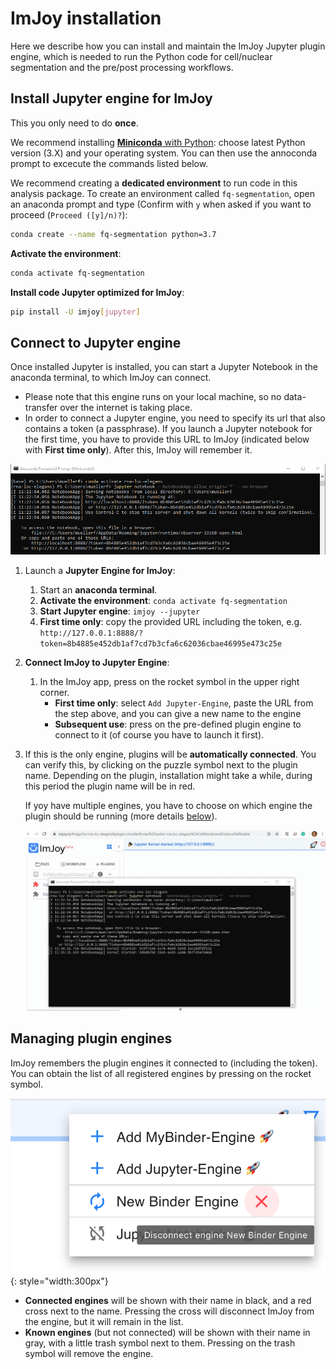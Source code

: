# ImJoy installation

Here we describe how you can install and maintain the ImJoy Jupyter plugin engine, which is
needed to run the Python code for cell/nuclear segmentation and the pre/post processing 
workflows. 

## Install Jupyter engine for ImJoy

This you only need to do **once**.

We recommend installing [**Miniconda** with Python](https://docs.conda.io/en/latest/miniconda.html): 
choose latest Python version (3.X) and your operating system. You  can then use the annoconda prompt 
to excecute the commands listed below. 

We recommend creating a **dedicated environment** to run code in this analysis package. To create an environment called `fq-segmentation`, open an anaconda prompt and type (Confirm with `y` when asked if you want to proceed (`Proceed ([y]/n)?`):

``` bash
conda create --name fq-segmentation python=3.7
```

**Activate the environment**:

``` bash
conda activate fq-segmentation
```

**Install code Jupyter optimized for ImJoy**:

``` bash
pip install -U imjoy[jupyter]
```

## Connect to Jupyter engine

Once installed Jupyter is installed, you can start a Jupyter Notebook in the anaconda terminal, 
to which ImJoy can connect.

* Please note that this engine runs on your local machine, so no data-transfer over the internet is taking place. 
* In order to connect a Jupyter engine, you need to specify its url that also contains a token (a passphrase). 
    If you launch a Jupyter notebook for the first time, you have to provide this URL to ImJoy
    (indicated below with **First time only**). After this, ImJoy will remember it. 

![terminal-launch-jupyter.png](img/terminal-launch-jupyter.png)

1. Launch a **Jupyter Engine for ImJoy**:

    1. Start an **anaconda terminal**. 
    2. **Activate the environment**: `conda activate fq-segmentation`
    3. **Start Jupyter engine**: `imjoy --jupyter`
    4. **First time only**: copy the provided URL including the token, 
        e.g. `http://127.0.0.1:8888/?token=8b4885e452db1af7cd7b3cfa6c62036cbae46995e473c25e`

2. **Connect ImJoy to Jupyter Engine**:

    1. In the ImJoy app, press on the rocket symbol in the upper right corner.
         * **First time only**: select `Add Jupyter-Engine`, paste the URL from the step above, and you can give a new name to the engine
         * **Subsequent use**: press on the pre-defined plugin engine to connect to it (of course you have to launch it first).

3. If this is the only engine, plugins will be **automatically connected**. You can verify this, 
   by clicking on the puzzle symbol next to the plugin name. Depending on the plugin, installation
   might take a while, during this period the plugin name will be in red.  

    If yoy have multiple engines, you have to choose on which engine the plugin should be running 
    (more details [below](#plugin-running-on-wrong-engine)).

   ![imjoy-connect-jupyter.gif](img/imjoy-connect-jupyter.gif)

## Managing plugin engines

ImJoy remembers the plugin engines it connected to (including the token). You can obtain the list of all
registered engines by pressing on the rocket symbol.

![imjoy-plugin-manager.png](img/imjoy-plugin-manager.png){: style="width:300px"}

* **Connected engines** will be shown with their name in black, and a red cross next to the name. Pressing the cross will disconnect ImJoy from the engine, but it will remain in the list.
* **Known engines** (but not connected) will be shown with their name in gray, with a little trash symbol next to them. Pressing on the trash symbol will remove the engine.
